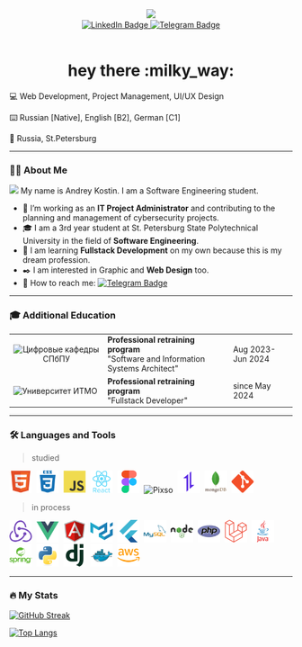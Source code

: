 <div id="header" align="center">
  <img src="https://i.giphy.com/media/v1.Y2lkPTc5MGI3NjExeHB0ODgzMXpxcGpvazk4c2xyZDFyczhrcWR4bGNrMHhocHRxcHIwdiZlcD12MV9pbnRlcm5hbF9naWZfYnlfaWQmY3Q9Zw/L1R1tvI9svkIWwpVYr/giphy.gif" width="300"/>
</div>
<div id="badges" align="center">
  <a href="your-linkedin-URL">
    <img src="https://img.shields.io/badge/LinkedIn-mediumslateblue?style=for-the-badge&logo=linkedin&logoColor=white" alt="LinkedIn Badge"/>
  </a>
  <a href="https://t.me/dev_frye">
    <img src="https://img.shields.io/badge/Telegram-mediumslateblue?style=for-the-badge&logo=telegram&logoColor=white" alt="Telegram Badge"/>
  </a>
</div>
<div id="badges" align="center">
  <img src="https://komarev.com/ghpvc/?username=idevfrye&style=flat-square&color=blue" alt=""/>
</div>
<h1 align="center">
  hey there :milky_way:
</h1>

:computer: Web Development, Project Management, UI/UX Design

:keyboard: Russian [Native], English [B2], German [C1]

:round_pushpin: Russia, St.Petersburg

---
### :man_technologist: About Me
<img src="https://media.giphy.com/media/WUlplcMpOCEmTGBtBW/giphy.gif" width="30"> My name is Andrey Kostin. I am a Software Engineering student.
- :briefcase: I’m working as an <b>IT Project Administrator</b> and contributing to the planning and management of cybersecurity projects.
- :mortar_board: I am a 3rd year student at St. Petersburg State Polytechnical University in the field of <b>Software Engineering</b>.
- :night_with_stars: I am learning <b>Fullstack Development</b> on my own because this is my dream profession.
- :black_nib: I am interested in Graphic and <b>Web Design</b> too.
- :incoming_envelope: How to reach me: [![Telegram Badge](https://img.shields.io/badge/-devfrye-blue?style=flat&logo=telegram&logoColor=white)](https://t.me/dev_frye)

---
### :mortar_board: Additional Education
<table>
  <tbody>
    <tr>
      <td align="center"><img src="https://www.spbstu.ru/local/templates/main/img/logo.png" title="Цифровые кафедры СПбПУ" alt="Цифровые кафедры СПбПУ" width="80"></td>
      <td>
        <b>Professional retraining program</b><br>"Software and Information Systems Architect"
      </td>
      <td>Aug 2023-Jun 2024</td>
    </tr>
    <tr>
      <td><img src="https://itmo.ru/file/pages/213/logo_osnovnoy_russkiy_belyy.png" title="Университет ИТМО" alt="Университет ИТМО" width="180"> </td>
      <td>
        <b>Professional retraining program</b><br>"Fullstack Developer"
      </td>
      <td>since May 2024</td>
    </tr>
  </tbody>
</table>

---
### :hammer_and_wrench: Languages and Tools
> studied
<div>
  <img src="https://github.com/devicons/devicon/blob/master/icons/html5/html5-original.svg" title="HTML5" alt="HTML" width="40" height="40"/>&nbsp;
  <img src="https://github.com/devicons/devicon/blob/master/icons/css3/css3-plain-wordmark.svg"  title="CSS3" alt="CSS" width="40" height="40"/>&nbsp;
  <img src="https://github.com/devicons/devicon/blob/master/icons/javascript/javascript-original.svg" title="JavaScript" alt="JavaScript" width="40" height="40"/>&nbsp;
  <img src="https://github.com/devicons/devicon/blob/master/icons/react/react-original-wordmark.svg" title="React" alt="React" width="40" height="40"/>&nbsp;
  <img src="https://github.com/devicons/devicon/blob/master/icons/figma/figma-original.svg" title="Figma" alt="Figma" width="40" height="40"/>&nbsp;
  <img src="https://cms.pixso.net/images/download/px-logo.png" title="Pixso" alt="Pixso" width="40" height="40"/>&nbsp;
  <img src="https://github.com/devicons/devicon/blob/master/icons/axios/axios-plain.svg" title="Axios" alt="Axios" width="40" height="40"/>&nbsp;
  <img src="https://github.com/devicons/devicon/blob/master/icons/mongodb/mongodb-original-wordmark.svg" title="MongoDB" alt="MongoDB" width="40" height="40"/>&nbsp;
  <img src="https://github.com/devicons/devicon/blob/master/icons/git/git-original.svg" title="Git" alt="Git" width="40" height="40"/>
</div>

> in process
<div>
  <img src="https://github.com/devicons/devicon/blob/master/icons/redux/redux-original.svg" title="Redux" alt="Redux" width="40" height="40"/>&nbsp;
  <img src="https://github.com/devicons/devicon/blob/master/icons/vuejs/vuejs-original.svg" title="Vue" alt="Vue" width="40" height="40"/>&nbsp;
  <img src="https://github.com/devicons/devicon/blob/master/icons/angularjs/angularjs-original.svg" title="Angular" alt="Angular" width="40" height="40"/>&nbsp;
  <img src="https://github.com/devicons/devicon/blob/master/icons/materialui/materialui-original.svg" title="Material UI" alt="Material UI" width="40" height="40"/>&nbsp;
  <img src="https://github.com/devicons/devicon/blob/master/icons/flutter/flutter-original.svg" title="Flutter" alt="Flutter" width="40" height="40"/>&nbsp;
  <img src="https://github.com/devicons/devicon/blob/master/icons/mysql/mysql-original-wordmark.svg" title="MySQL"  alt="MySQL" width="40" height="40"/>&nbsp;
  <img src="https://github.com/devicons/devicon/blob/master/icons/nodejs/nodejs-original-wordmark.svg" title="NodeJS" alt="NodeJS" width="40" height="40"/>&nbsp;
  <img src="https://github.com/devicons/devicon/blob/master/icons/php/php-original.svg" title="PHP" alt="PHP" width="40" height="40"/>&nbsp;
  <img src="https://github.com/devicons/devicon/blob/master/icons/laravel/laravel-original.svg" title="Laravel" alt="Laravel" width="40" height="40"/>&nbsp;
  <img src="https://github.com/devicons/devicon/blob/master/icons/java/java-original-wordmark.svg" title="Java" alt="Java" width="40" height="40"/>&nbsp;
  <img src="https://github.com/devicons/devicon/blob/master/icons/spring/spring-original-wordmark.svg" title="Spring" alt="Spring" width="40" height="40"/>&nbsp;
  <img src="https://github.com/devicons/devicon/blob/master/icons/python/python-original.svg" title="Python" alt="Python" width="40" height="40"/>&nbsp;
  <img src="https://github.com/devicons/devicon/blob/master/icons/django/django-plain.svg" title="Django" alt="Django" width="40" height="40"/>&nbsp;
  <img src="https://github.com/devicons/devicon/blob/master/icons/docker/docker-original.svg" title="Docker"  alt="Docker" width="40" height="40"/>&nbsp;
  <img src="https://github.com/devicons/devicon/blob/master/icons/amazonwebservices/amazonwebservices-plain-wordmark.svg" title="AWS" alt="AWS" width="40" height="40"/>
</div>

---
### :fire: My Stats
[![GitHub Streak](https://github-readme-streak-stats.herokuapp.com?user=IDevFrye&theme=dark&mode=weekly&background=60%2C000000%2C463A8AA6&border=FFFFFF&stroke=371793&ring=371793&fire=5F28FF&currStreakNum=FFFFFF&sideNums=EBEBEB&currStreakLabel=5F28FF)](https://git.io/streak-stats)

[![Top Langs](https://github-readme-stats.vercel.app/api/top-langs/?username=idevfrye&layout=compact&theme=catppuccin_mocha)](https://github.com/anuraghazra/github-readme-stats)
